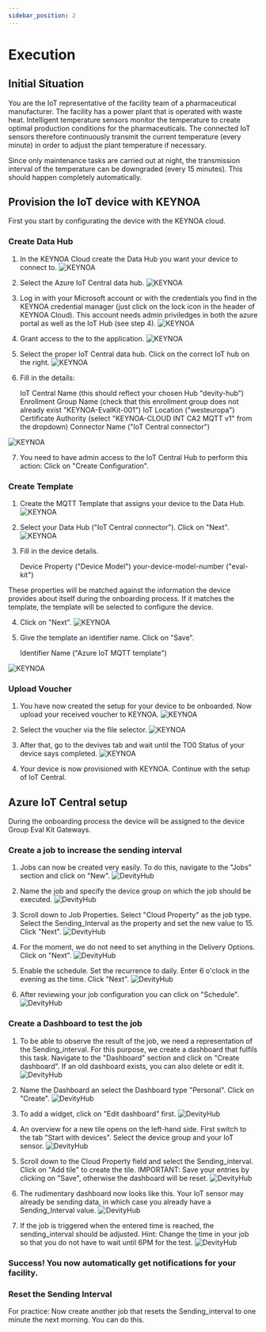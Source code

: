 ```yaml
---
sidebar_position: 2
---
```


# Execution


## Initial Situation
You are the IoT representative of the facility team of a pharmaceutical manufacturer. The facility has a power plant that is operated with waste heat. Intelligent temperature sensors monitor the temperature to create optimal production conditions for the pharmaceuticals. 
The connected IoT sensors therefore continuously transmit the current temperature (every minute) in order to adjust the plant temperature if necessary. 

Since only maintenance tasks are carried out at night, the transmission interval of the temperature can be downgraded (every 15 minutes). 
This should happen completely automatically.



## Provision the IoT device with KEYNOA

First you start by configurating the device with the KEYNOA cloud.
### Create Data Hub
1. In the KEYNOA Cloud create the Data Hub you want your device to connect to.
![KEYNOA](/img/KEYNOA/Dashboard.png)

2. Select the Azure IoT Central data hub.
![KEYNOA](/img/KEYNOA/IoT-Central/Data-Hub.png)

3. Log in with your Microsoft account or with the credentials you find in the KEYNOA credential manager (just click on the lock icon in the header of KEYNOA Cloud). This account needs admin priviledges in both the azure portal as well as the IoT Hub (see step 4).
![KEYNOA](/img/KEYNOA/IoT-Central/Microsoft-login.png)

4. Grant access to the to the application.
![KEYNOA](/img/KEYNOA/IoT-Central/Microsoft-login-2.png)

5. Select the proper IoT Central data hub. Click on the correct IoT hub on the right.
![KEYNOA](/img/KEYNOA/IoT-Central/Data-Hub-details.png)

6. Fill in the details:


    IoT Central Name (this should reflect your chosen Hub "devity-hub")
    Enrollment Group Name (check that this enrollment group does not already exist "KEYNOA-EvalKit-001")
    IoT Location ("westeuropa")
    Certificate Authority (select "KEYNOA-CLOUD INT CA2 MQTT v1" from the dropdown)
    Connector Name ("IoT Central connector")

![KEYNOA](/img/KEYNOA/IoT-Central/Data-Hub-details-2.png)

7. You need to have admin access to the IoT Central Hub to perform this action: Click on "Create Configuration".
### Create Template
1. Create the MQTT Template that assigns your device to the Data Hub.
![KEYNOA](/img/KEYNOA/Dashboard.png)

2. Select your Data Hub ("IoT Central connector"). Click on "Next".
![KEYNOA](/img/KEYNOA/IoT-Central/MQTT-template-1.png)

3. Fill in the device details.

    Device Property ("Device Model")
    your-device-model-number ("eval-kit")

These properties will be matched against the information the device provides about itself during the onboarding process. If it matches the template, the template will be selected to configure the device.

4. Click on "Next".
![KEYNOA](/img/KEYNOA/MQTT-template-2.png)

5. Give the template an identifier name. Click on "Save".


    Identifier Name ("Azure IoT MQTT template")

![KEYNOA](/img/KEYNOA/MQTT-template-3.png)

### Upload Voucher
1. You have now created the setup for your device to be onboarded. Now upload your received voucher to KEYNOA.
![KEYNOA](/img/KEYNOA/upload-voucher.png)

2. Select the voucher via the file selector.
![KEYNOA](/img/KEYNOA/upload-voucher-2.png)

3. After that, go to the devives tab and wait until the TO0 Status of your device says completed.
![KEYNOA](/img/KEYNOA/TO0.png)

4. Your device is now provisioned with KEYNOA. Continue with the setup of IoT Central.

## Azure IoT Central setup
During the onboarding process the device will be assigned to the device Group Eval Kit Gateways.
### Create a job to increase the sending interval
1. Jobs can now be created very easily. To do this, navigate to the "Jobs" section and click on "New".
![DevityHub](/img/az/10.png)

2. Name the job and specify the device group on which the job should be executed.
![DevityHub](/img/az/11.png)

3. Scroll down to Job Properties. Select "Cloud Property" as the job type. Select the Sending_Interval as the property and set the new value to 15. Click "Next".
![DevityHub](/img/az/12.png)

4. For the moment, we do not need to set anything in the Delivery Options. Click on "Next".
![DevityHub](/img/az/13.png)

5. Enable the schedule. Set the recurrence to daily. Enter 6 o'clock in the evening as the time. Click "Next".
![DevityHub](/img/az/14.png)

6. After reviewing your job configuration you can click on "Schedule".
![DevityHub](/img/az/15.png)
	
### Create a Dashboard to test the job
1. To be able to observe the result of the job, we need a representation of the Sending_interval. For this purpose, we create a dashboard that fulfils this task. Navigate to the "Dashboard" section and click on "Create dashboard". If an old dashboard exists, you can also delete or edit it.
![DevityHub](/img/az/16.png)

2. Name the Dashboard an select the Dashboard type "Personal". Click on "Create".
![DevityHub](/img/az/17.png)

3. To add a widget, click on "Edit dashboard" first.
![DevityHub](/img/az/18.png)

4. An overview for a new tile opens on the left-hand side. First switch to the tab "Start with devices". Select the device group and your IoT sensor.
![DevityHub](/img/az/19.png)

5. Scroll down to the Cloud Property field and select the Sending_interval. Click on "Add tile" to create the tile. IMPORTANT: Save your entries by clicking on "Save", otherwise the dashboard will be reset.
![DevityHub](/img/az/20.png)

6. The rudimentary dashboard now looks like this. Your IoT sensor may already be sending data, in which case you already have a Sending_Interval value.
![DevityHub](/img/az/21.png)

7. If the job is triggered when the entered time is reached, the sending_interval should be adjusted. Hint: Change the time in your job so that you do not have to wait until 6PM for the test.
![DevityHub](/img/az/22.png)


### Success! You now automatically get notifications for your facility.

### Reset the Sending Interval
For practice: Now create another job that resets the Sending_interval to one minute the next morning. You can do this.
